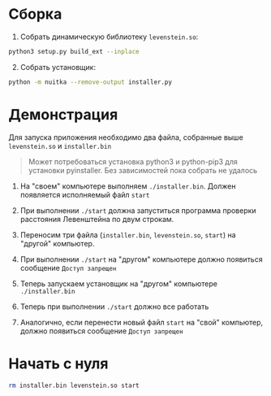 # Сборка

1. Собрать динамическую библиотеку `levenstein.so`:

```bash
python3 setup.py build_ext --inplace
```

2. Собрать установщик:

```bash
python -m nuitka --remove-output installer.py
```

# Демонстрация

Для запуска приложения необходимо два файла, собранные выше `levenstein.so` и
`installer.bin`

> Может потребоваться установка python3 и python-pip3 для установки pyinstaller.
> Без зависимостей пока собрать не удалось

1. На "своем" компьютере выполняем `./installer.bin`. Должен появляется
   исполняемый файл `start`

2. При выполнении `./start` должна запуститься программа проверки расстояния
   Левенштейна по двум строкам.

3. Переносим три файла (`installer.bin`, `levenstein.so`, `start`) на "другой"
   компьютер.

4. При выполнении `./start` на "другом" компьютере должно появиться сообщение
   `Доступ запрещен`

5. Теперь запускаем установщик на "другом" компьютере `./installer.bin`

6. Теперь при выполнении `./start` должно все работать

7. Аналогично, если перенести новый файл `start` на "свой" компьютер, должно
   появиться сообщение `Доступ запрещен`

# Начать с нуля

```bash
rm installer.bin levenstein.so start
```
